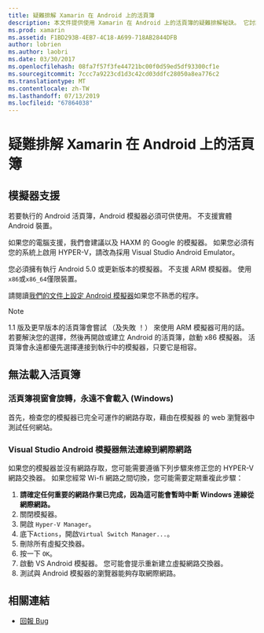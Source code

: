 ```yaml
---
title: 疑難排解 Xamarin 在 Android 上的活頁簿
description: 本文件提供使用 Xamarin 在 Android 上的活頁簿的疑難排解秘訣。 它討論模擬器支援，就不會載入的活頁簿和其他主題。
ms.prod: xamarin
ms.assetid: F1BD293B-4EB7-4C18-A699-718AB2844DFB
author: lobrien
ms.author: laobri
ms.date: 03/30/2017
ms.openlocfilehash: 08fa7f57f3fe44721bc00f0d59ed5df93300cf1e
ms.sourcegitcommit: 7ccc7a9223cd1d3c42cd03ddfc28050a8ea776c2
ms.translationtype: MT
ms.contentlocale: zh-TW
ms.lasthandoff: 07/13/2019
ms.locfileid: "67864038"
---
```

# <a name="troubleshooting-xamarin-workbooks-on-android"></a>疑難排解 Xamarin 在 Android 上的活頁簿

## <a name="emulator-support"></a>模擬器支援

若要執行的 Android 活頁簿，Android 模擬器必須可供使用。 不支援實體 Android 裝置。

如果您的電腦支援，我們會建議以及 HAXM 的 Google 的模擬器。
如果您必須有您的系統上啟用 HYPER-V，請改為採用 Visual Studio Android Emulator。

您必須擁有執行 Android 5.0 或更新版本的模擬器。 不支援 ARM 模擬器。 使用`x86`或`x86_64`僅限裝置。

請閱讀[我們的文件上設定 Android 模擬器][android-emu]如果您不熟悉的程序。

> [!NOTE]
> 1\.1 版及更早版本的活頁簿會嘗試 （及失敗 ！） 來使用 ARM 模擬器可用的話。 若要解決您的選擇，然後再開啟或建立 Android 的活頁簿，啟動 x86 模擬器。 活頁簿會永遠都優先選擇連接到執行中的模擬器，只要它是相容。

## <a name="workbooks-wont-load"></a>無法載入活頁簿

### <a name="workbook-window-spins-forever-never-loads-windows"></a>活頁簿視窗會旋轉，永遠不會載入 (Windows)

首先，檢查您的模擬器已完全可運作的網路存取，藉由在模擬器 的 web 瀏覽器中測試任何網站。

### <a name="visual-studio-android-emulator-cannot-connect-to-the-internet"></a>Visual Studio Android 模擬器無法連線到網際網路

如果您的模擬器並沒有網路存取，您可能需要遵循下列步驟來修正您的 HYPER-V 網路交換器。 如果您經常 Wi-fi 網路之間切換，您可能需要定期重複此步驟：

1. **請確定任何重要的網路作業已完成，因為這可能會暫時中斷 Windows 連線從網際網路。**
1. 關閉模擬器。
1. 開啟 `Hyper-V Manager`。
1. 底下`Actions`，開啟`Virtual Switch Manager...`。
1. 刪除所有虛擬交換器。
1. 按一下 `OK`。
1. 啟動 VS Android 模擬器。 您可能會提示重新建立虛擬網路交換器。
1. 測試與 Android 模擬器的瀏覽器能夠存取網際網路。

[android-emu]: https://developer.xamarin.com/guides/android/deployment,_testing,_and_metrics/debug-on-emulator/


## <a name="related-links"></a>相關連結

- [回報 Bug](~/tools/workbooks/install.md#reporting-bugs)
